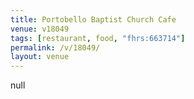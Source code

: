 ```yaml
---
title: Portobello Baptist Church Cafe
venue: v18049
tags: [restaurant, food, "fhrs:663714"]
permalink: /v/18049/
layout: venue
---
```

null